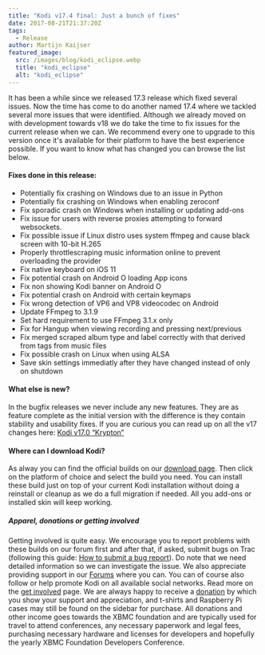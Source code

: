 ```yaml
---
title: "Kodi v17.4 final: Just a bunch of fixes"
date: 2017-08-21T21:37:20Z
tags:
  - Release
author: Martijn Kaijser
featured_image:
  src: /images/blog/kodi_eclipse.webp
  title: "kodi_eclipse"
  alt: "kodi_eclipse"
---
```


It has been a while since we released 17.3 release which fixed several issues. Now the time has come to do another named 17.4 where we tackled several more issues that were identified. Although we already moved on with development towards v18 we do take the time to fix issues for the current release when we can. We recommend every one to upgrade to this version once it's available for their platform to have the best experience possible. If you want to know what has changed you can browse the list below.

#### Fixes done in this release:

- Potentially fix crashing on Windows due to an issue in Python
- Potentially fix crashing on Windows when enabling zeroconf
- Fix sporadic crash on Windows when installing or updating add-ons
- Fix issue for users with reverse proxies attempting to forward websockets.
- Fix possible issue if Linux distro uses system ffmpeg and cause black screen with 10-bit H.265
- Properly throttlescraping music information online to prevent overloading the provider
- Fix native keyboard on iOS 11
- Fix potential crash on Android O loading App icons
- Fix non showing Kodi banner on Android O
- Fix potential crash on Android with certain keymaps
- Fix wrong detection of VP6 and VP8 videocodec on Android
- Update FFmpeg to 3.1.9
- Set hard requirement to use FFmpeg 3.1.x only
- Fix for Hangup when viewing recording and pressing next/previous
- Fix merged scraped album type and label correctly with that derived from tags from music files
- Fix possible crash on Linux when using ALSA
- Save skin settings immediatly after they have changed instead of only on shutdown

#### What else is new?

In the bugfix releases we never include any new features. They are as feature complete as the initial version with the difference is they contain stability and usability fixes. If you are curious you can read up on all the v17 changes here: [Kodi v17.0 “Krypton”](https://kodi.tv/kodi17)

#### Where can I download Kodi?

As alway you can find the official builds on our [download page](https://kodi.tv/download). Then click on the platform of choice and select the build you need. You can install these build just on top of your current Kodi installation without doing a reinstall or cleanup as we do a full migration if needed. All you add-ons or installed skin will keep working.

##### Apparel, donations or getting involved

Getting involved is quite easy. We encourage you to report problems with these builds on our forum first and after that, if asked, submit bugs on Trac (following this guide: [How to submit a bug report](https://kodi.wiki/view/HOW-TO:Submit_a_bug_report)). Do note that we need detailed information so we can investigate the issue. We also appreciate providing support in our [Forums](https://forum.kodi.tv/ "Kodi Forums") where you can. You can of course also follow or help promote Kodi on all available social networks. Read more on the [get involved](https://kodi.tv/get-involved) page. We are always happy to receive a [donation](https://kodi.tv/contribute/donate "Donate") by which you show your support and appreciation, and t-shirts and Raspberry Pi cases may still be found on the sidebar for purchase. All donations and other income goes towards the XBMC foundation and are typically used for travel to attend conferences, any necessary paperwork and legal fees, purchasing necessary hardware and licenses for developers and hopefully the yearly XBMC Foundation Developers Conference.
